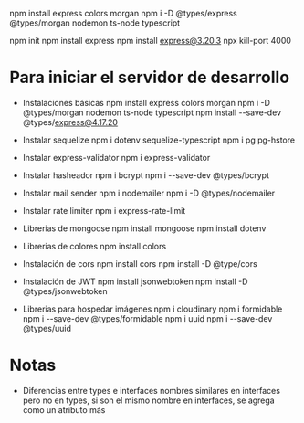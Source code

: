 npm install express colors morgan
npm i -D @types/express @types/morgan nodemon ts-node typescript

npm init
npm install express
npm install express@3.20.3
npx kill-port 4000

# Para iniciar el servidor de desarrollo

- Instalaciones básicas
  npm install express colors morgan
  npm i -D @types/morgan nodemon ts-node typescript
  npm install --save-dev @types/express@4.17.20

- Instalar sequelize
  npm i dotenv sequelize-typescript
  npm i pg pg-hstore

- Instalar express-validator
  npm i express-validator

- Instalar hasheador
  npm i bcrypt
  npm i --save-dev @types/bcrypt

- Instalar mail sender
  npm i nodemailer
  npm i -D @types/nodemailer

- Instalar rate limiter
  npm i express-rate-limit

- Librerias de mongoose
  npm install mongoose
  npm install dotenv

- Librerias de colores
  npm install colors

- Instalación de cors
  npm install cors
  npm install -D @type/cors

- Instalación de JWT
  npm install jsonwebtoken
  npm install -D @types/jsonwebtoken

- Librerias para hospedar imágenes
  npm i cloudinary
  npm i formidable
  npm i --save-dev @types/formidable
  npm i uuid
  npm i --save-dev @types/uuid

# Notas

- Diferencias entre types e interfaces
  nombres similares en interfaces pero no en types, si son el mismo nombre en interfaces, se agrega como un atributo más
